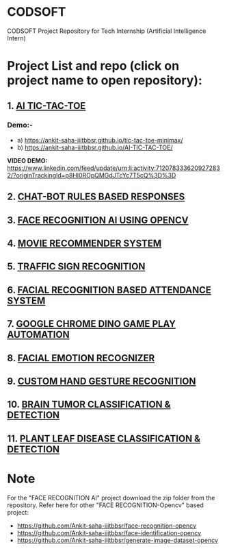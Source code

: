 # CODSOFT
CODSOFT Project Repository for Tech Internship (Artificial Intelligence Intern)
# Project List and repo (click on project name to open repository):
## 1. [AI TIC-TAC-TOE](https://github.com/Ankit-saha-iiitbbsr/Codsoft_taskno2_TIC-TAC-TOE-AI)
 ### Demo:-
  - a) https://ankit-saha-iiitbbsr.github.io/tic-tac-toe-minimax/
  - b) https://ankit-saha-iiitbbsr.github.io/AI-TIC-TAC-TOE/

**VIDEO DEMO:** https://www.linkedin.com/feed/update/urn:li:activity:7120783336209272832/?originTrackingId=p8Hl0ROpQMGdJTcYc7T5cQ%3D%3D


## 2. [CHAT-BOT RULES BASED RESPONSES](https://github.com/Ankit-saha-iiitbbsr/Codsoft_taskno1_CHATBOT-WITH-RULE-BASED-RESPONSES)
## 3. [FACE RECOGNITION AI USING OPENCV](https://github.com/Ankit-saha-iiitbbsr/Codsoft_taskno5_FACE-DETECTION-RECOGNITION)
## 4. [MOVIE RECOMMENDER SYSTEM](https://github.com/Ankit-saha-iiitbbsr/Codsoft_taskno4_MOVIE-RECOMMENDER-SYSTEM)
## 5. [TRAFFIC SIGN RECOGNITION](https://github.com/Ankit-saha-iiitbbsr/traffic-sign-recognition)
## 6. [FACIAL RECOGNITION BASED ATTENDANCE SYSTEM](https://github.com/Ankit-saha-iiitbbsr/face-recognition-based-attendance-management-system)
## 7. [GOOGLE CHROME DINO GAME PLAY AUTOMATION](https://github.com/Ankit-saha-iiitbbsr/Chrome-Dino-Game-Play-Automation)
## 8. [FACIAL EMOTION RECOGNIZER](https://github.com/Ankit-saha-iiitbbsr/Facial-Emotion-recognition)
## 9. [CUSTOM HAND GESTURE RECOGNITION](https://github.com/Ankit-saha-iiitbbsr/Custom-Hand-gesture-recognition)
## 10. [BRAIN TUMOR CLASSIFICATION & DETECTION](https://github.com/Ankit-saha-iiitbbsr/Brain-tumor-classification)
## 11. [PLANT LEAF DISEASE CLASSIFICATION & DETECTION](https://github.com/Ankit-saha-iiitbbsr/Plant-leaf-disease-classification) 
 
# Note
For the "FACE RECOGNITION AI" project download the zip folder from the repository.
Refer here for other "FACE RECOGNITION-Opencv" based project:
- https://github.com/Ankit-saha-iiitbbsr/face-recognition-opencv
- https://github.com/Ankit-saha-iiitbbsr/face-identification-opencv
- https://github.com/Ankit-saha-iiitbbsr/generate-image-dataset-opencv
